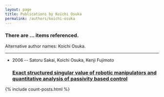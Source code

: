 ```yaml
---
layout: page
title: Publications by Koichi Osuka
permalink: /authors/koichi-osuka
---
```


<h3 id="number-posts">There are ... items referenced.</h3>
<p id='info-authors'>Alternative author names: Koichi Osuka.</p>
<hr />
<ul class="post-list">
<li><span class='post-meta'>2006 -- Satoru Sakai, Koichi Osuka, Kenji Fujimoto</span><h3><a class='post-link' href="{{ site.baseurl }}/exact-structured-singular-value-of-robotic-manipulators-and-quantitative-analysis-of-passivity-based-control">Exact structured singular value of robotic manipulators and quantitative analysis of passivity based control</a></h3></li>

</ul>
{% include count-posts.html %}
